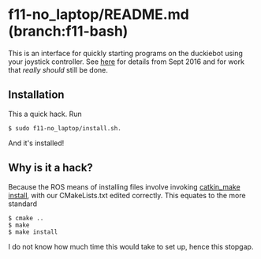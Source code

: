 # f11-no_laptop/README.md (branch:f11-bash)

This is an interface for quickly starting programs on the duckiebot using your joystick controller. See [here](https://github.com/jogama/6.uap-paper/blob/master/jogama-6uap.pdf) for details from Sept 2016 and for work that *really should* still be done. 

## Installation
This a quick hack. Run 
    
	$ sudo f11-no_laptop/install.sh. 

And it's installed!

## Why is it a hack?
Because the ROS means of installing files involve invoking [catkin_make install](http://wiki.ros.org/catkin/commands/catkin_make), with our CMakeLists.txt edited correctly. This equates to the more standard

    $ cmake ..
	$ make
	$ make install
	
I do not know how much time this would take to set up, hence this stopgap. 
